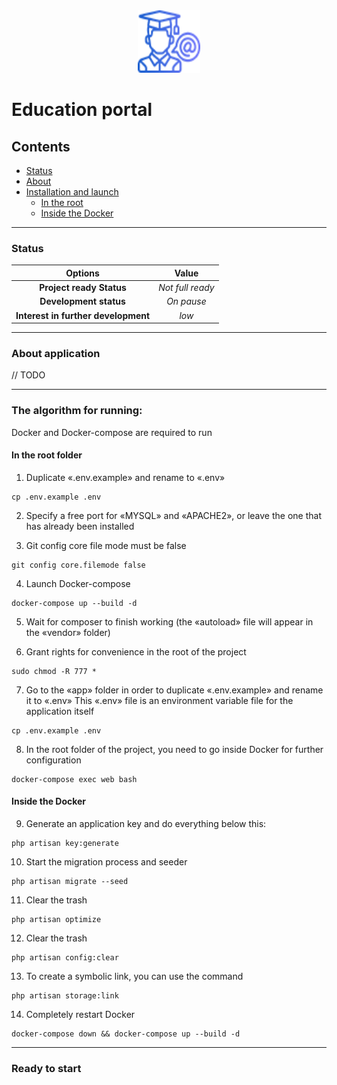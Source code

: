 <div align="center">
  <img src="app/public/img/icons/2.png" width="100" height="100" alt="SPA">
</div>

# Education portal

## Contents

* [Status](#status)
* [About](#about)
* [Installation and launch](#installation)
    * [In the root](#root)
    * [Inside the Docker](#docker)

<hr>

### Status <a name="status"></a>

|               Options               |      Value       |
|:-----------------------------------:|:----------------:|
|      **Project ready Status**       | _Not full ready_ |
|       **Development status**        |    _On pause_    |
| **Interest in further development** |      _low_       |

<hr>

### About application <a name="about"></a>

// TODO
<hr>

### The algorithm for running: <a name="installation"></a>

Docker and Docker-compose are required to run

#### In the root folder <a name="root"></a>

1. Duplicate «.env.example» and rename to «.env»

```
cp .env.example .env
```

2. Specify a free port for «MYSQL» and «APACHE2», or leave the one that has already been installed

3. Git config core file mode must be false

```
git config core.filemode false
```

4. Launch Docker-compose

```
docker-compose up --build -d
```

5. Wait for composer to finish working (the «autoload» file will appear in the «vendor» folder)

6. Grant rights for convenience in the root of the project

```
sudo chmod -R 777 *
```

7. Go to the «app» folder in order to duplicate «.env.example» and rename it to «.env» This «.env» file is an
   environment variable file for the application itself

```
cp .env.example .env
```

8. In the root folder of the project, you need to go inside Docker for further configuration

```
docker-compose exec web bash
```

#### Inside the Docker <a name="docker"></a>

9. Generate an application key and do everything below this:

```
php artisan key:generate
```

10. Start the migration process and seeder

```
php artisan migrate --seed
```

11. Clear the trash

```
php artisan optimize
```

12. Clear the trash

```
php artisan config:clear
```

13. To create a symbolic link, you can use the command

```
php artisan storage:link
```

14. Completely restart Docker

```
docker-compose down && docker-compose up --build -d
```

<hr>

### Ready to start
